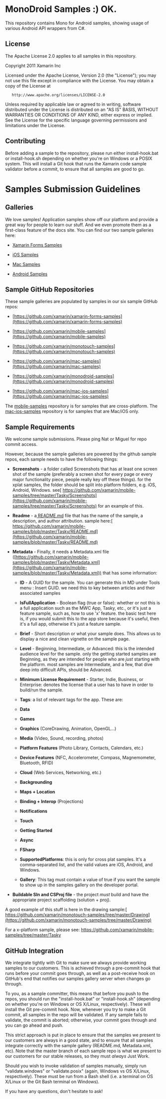 MonoDroid Samples :) OK.
=================

This repository contains Mono for Android samples, showing usage of various
Android API wrappers from C#.

License
-------

The Apache License 2.0 applies to all samples in this repository.

   Copyright 2011 Xamarin Inc

   Licensed under the Apache License, Version 2.0 (the "License");
   you may not use this file except in compliance with the License.
   You may obtain a copy of the License at

       http://www.apache.org/licenses/LICENSE-2.0

   Unless required by applicable law or agreed to in writing, software
   distributed under the License is distributed on an "AS IS" BASIS,
   WITHOUT WARRANTIES OR CONDITIONS OF ANY KIND, either express or implied.
   See the License for the specific language governing permissions and
   limitations under the License.

Contributing
------------

Before adding a sample to the repository, please run either install-hook.bat
or install-hook.sh depending on whether you're on Windows or a POSIX system.
This will install a Git hook that runs the Xamarin code sample validator before
a commit, to ensure that all samples are good to go.                                                                 
                                             
Samples Submission Guidelines
=============================

## Galleries

We love samples! Application samples show off our platform and provide a great way for people to learn our stuff. And we even promote them as a first-class feature of the docs site. You can find our two sample galleries here:

* [Xamarin Forms Samples](http://developer.xamarin.com/samples/xamarin-forms/all/)

* [iOS Samples](http://developer.xamarin.com/samples/ios/all/)

* [Mac Samples](http://developer.xamarin.com/samples/mac/all/)

* [Android Samples](http://developer.xamarin.com/samples/android/all/)

## Sample GitHub Repositories

These sample galleries are populated by samples in our six sample GitHub repos:

* [https://github.com/xamarin/xamarin-forms-samples](https://github.com/xamarin/xamarin-forms-samples)

* [https://github.com/xamarin/mobile-samples](https://github.com/xamarin/mobile-samples)

* [https://github.com/xamarin/monotouch-samples](https://github.com/xamarin/monotouch-samples)

* [https://github.com/xamarin/mac-samples](https://github.com/xamarin/mac-samples)

* [https://github.com/xamarin/monodroid-samples](https://github.com/xamarin/monodroid-samples)

* [https://github.com/xamarin/mac-ios-samples](https://github.com/xamarin/mac-ios-samples)

The [mobile-samples](https://github.com/xamarin/mobile-samples) repository is for samples that are cross-platform.
The [mac-ios-samples](https://github.com/xamarin/mac-ios-samples) repository is for samples that are Mac/iOS only.

## Sample Requirements

We welcome sample submissions. Please ping Nat or Miguel for repo commit access.

However, because the sample galleries are powered by the github sample repos, each sample needs to have the following things:

* **Screenshots** - a folder called Screenshots that has at least one screen shot of the sample (preferably a screen shot for every page or every major functionality piece, people really key off these things). for the xplat samples, the folder should be split into platform folders, e.g. iOS, Android, Windows. see[ https://github.com/xamarin/mobile-samples/tree/master/Tasky/Screenshots](https://github.com/xamarin/mobile-samples/tree/master/Tasky/Screenshots) for an example of this.

* **Readme** - a[ README.md](http://readme.md/) file that has the name of the sample, a description, and author attribution. sample here:[ https://github.com/xamarin/mobile-samples/blob/master/Tasky/README.md](https://github.com/xamarin/mobile-samples/blob/master/Tasky/README.md)

* **Metadata** - Finally, it needs a Metadata.xml file ([https://github.com/xamarin/mobile-samples/blob/master/Tasky/Metadata.xml](https://github.com/xamarin/mobile-samples/blob/master/Tasky/Metadata.xml)) that has some information:

    * **ID** - A GUID for the sample. You can generate this in MD under Tools menu : Insert GUID. we need this to key between articles and their associated samples

    * **IsFullApplication** - Boolean flag (true or false): whether or not this is a full application such as the MWC App, Tasky, etc., or it's just a feature sample, such as, how to use 'x' feature. the basic test here is, if you would submit this to the app store because it's useful, then it's a full app, otherwise it's just a feature sample.

    * **Brief** - Short description or what your sample does. This allows us to display a nice and clean vignette on the sample page.

    * **Level** - Beginning, Intermediate, or Advanced: this is the intended audience level for the sample. only the getting started samples are Beginning, as they are intended for people who are _just_ starting with the platform. most samples are Intermediate, and a few, that dive deep into difficult APIs, should be Advanced.

    * **Minimum License Requirement** - Starter, Indie, Business, or Enterprise: denotes the license that a user has to have in order to build/run the sample.

    * **Tags**: a list of relevant tags for the app. These are:
    * **Data**
    * **Games**
    * **Graphics** (CoreDrawing, Animation, OpenGL...)
    * **Media** (Video, Sound, recording, photos)
    * **Platform Features** (Photo Library, Contacts, Calendars, etc.)
    * **Device Features** (NFC, Accelerometer, Compass, Magnemometer, Bluetooth, RFID)
    * **Cloud** (Web Services, Networking, etc.)
    * **Backgrounding**
    * **Maps + Location**
    * **Binding + Interop** (Projections)
    * **Notifications**
    * **Touch**
    * **Getting Started**
    * **Async**
    * **FSharp**

    * **SupportedPlatforms**: this is only for cross plat samples. It's a comma-separated list, and the valid values are iOS, Android, and Windows.

    * **Gallery**: This tag must contain a value of true if you want the sample to show up in the samples gallery on the developer portal.

* **Buildable Sln and CSProj file** - the project _must_ build and have the appropriate project scaffolding (solution + proj).

A good example of this stuff is here in the drawing sample:[ https://github.com/xamarin/monotouch-samples/tree/master/Drawing](https://github.com/xamarin/monotouch-samples/tree/master/Drawing)

For a x-platform sample, please see: https://github.com/xamarin/mobile-samples/tree/master/Tasky

## GitHub Integration

We integrate tightly with Git to make sure we always provide working samples to our customers. This is achieved through a pre-commit hook that runs before your commit goes through, as well as a post-receive hook on GitHub's end that notifies our samples gallery server when changes go through.

To you, as a sample committer, this means that before you push to the repos, you should run the "install-hook.bat" or "install-hook.sh" (depending on whether you're on Windows or OS X/Linux, respectively). These will install the Git pre-commit hook. Now, whenever you try to make a Git commit, all samples in the repo will be validated. If any sample fails to validate, the commit is aborted; otherwise, your commit goes through and you can go ahead and push.

This strict approach is put in place to ensure that the samples we present to our customers are always in a good state, and to ensure that all samples integrate correctly with the sample gallery (README.md, Metadata.xml, etc). Note that the master branch of each sample repo is what we present to our customers for our stable releases, so they must *always* Just Work.

Should you wish to invoke validation of samples manually, simply run "validate.windows" or "validate.posix" (again, Windows vs OS X/Linux, respectively). These must be run from a Bash shell (i.e. a terminal on OS X/Linux or the Git Bash terminal on Windows).

If you have any questions, don't hesitate to ask!

